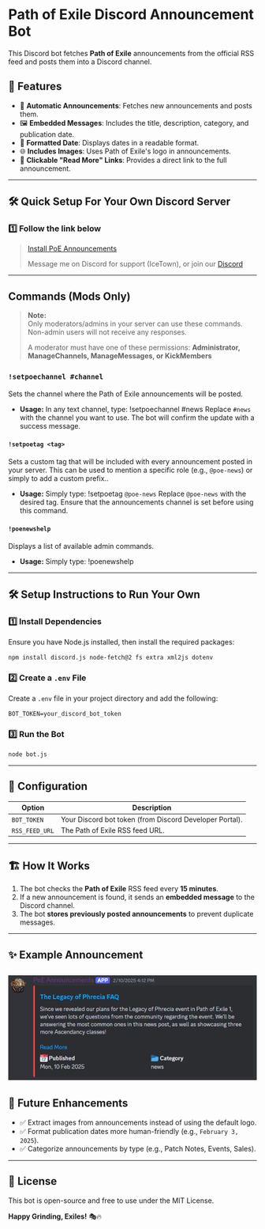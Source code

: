 # Path of Exile Discord Announcement Bot

This Discord bot fetches **Path of Exile** announcements from the official RSS feed and posts them into a Discord channel.

## 🚀 Features
- 📢 **Automatic Announcements**: Fetches new announcements and posts them.
- 🖼 **Embedded Messages**: Includes the title, description, category, and publication date.
- 📅 **Formatted Date**: Displays dates in a readable format.
- 🌐 **Includes Images**: Uses Path of Exile's logo in announcements.
- 🔗 **Clickable "Read More" Links**: Provides a direct link to the full announcement.

---

## 🛠️ Quick Setup For Your Own Discord Server

### **1️⃣ Follow the link below**
> [Install PoE Announcements](https://discord.com/oauth2/authorize?client_id=1336092556987207791&scope=bot%20applications.commands&permissions=0)
>
> Message me on Discord for support (IceTown), or join our [Discord](https://discord.gg/DcstwdqbGP)
---

## Commands (Mods Only)

> **Note:**  
> Only moderators/admins in your server can use these commands. Non-admin users will not receive any responses.
>
> A moderator must have one of these permissions: **Administrator, ManageChannels, ManageMessages, or KickMembers**

### `!setpoechannel #channel`
Sets the channel where the Path of Exile announcements will be posted.

- **Usage:**  In any text channel, type: !setpoechannel #news
  Replace `#news` with the channel you want to use. The bot will confirm the update with a success message.

#### `!setpoetag <tag>`
Sets a custom tag that will be included with every announcement posted in your server. This can be used to mention a specific role (e.g., `@poe-news`) or simply to add a custom prefix..

- **Usage:**  Simply type: !setpoetag `@poe-news`
  Replace `@poe-news` with the desired tag. Ensure that the announcements channel is set before using this command.

#### `!poenewshelp`
Displays a list of available admin commands.

- **Usage:**  Simply type: !poenewshelp

---

## 🛠️ Setup Instructions to Run Your Own

### **1️⃣ Install Dependencies**
Ensure you have Node.js installed, then install the required packages:
```sh
npm install discord.js node-fetch@2 fs extra xml2js dotenv
```

### **2️⃣ Create a `.env` File**
Create a `.env` file in your project directory and add the following:
```
BOT_TOKEN=your_discord_bot_token
```

### **3️⃣ Run the Bot**
```sh
node bot.js
```

---

## 📝 Configuration
| **Option**   | **Description**  |
|-------------|-----------------|
| `BOT_TOKEN` | Your Discord bot token (from Discord Developer Portal). |
| `RSS_FEED_URL` | The Path of Exile RSS feed URL. |

---

## 🏗 How It Works
1. The bot checks the **Path of Exile** RSS feed every **15 minutes**.
2. If a new announcement is found, it sends an **embedded message** to the Discord channel.
3. The bot **stores previously posted announcements** to prevent duplicate messages.

---

## ✨ Example Announcement
![Announcement Example](https://github.com/jpitty03/PoEAnnouncementDiscordBot/blob/main/poe-announcement.png)
---

## 📌 Future Enhancements
- ✅ Extract images from announcements instead of using the default logo.
- ✅ Format publication dates more human-friendly (e.g., `February 3, 2025`).
- ✅ Categorize announcements by type (e.g., Patch Notes, Events, Sales).

---

## 📜 License
This bot is open-source and free to use under the MIT License.

**Happy Grinding, Exiles!** 🎭🔥

